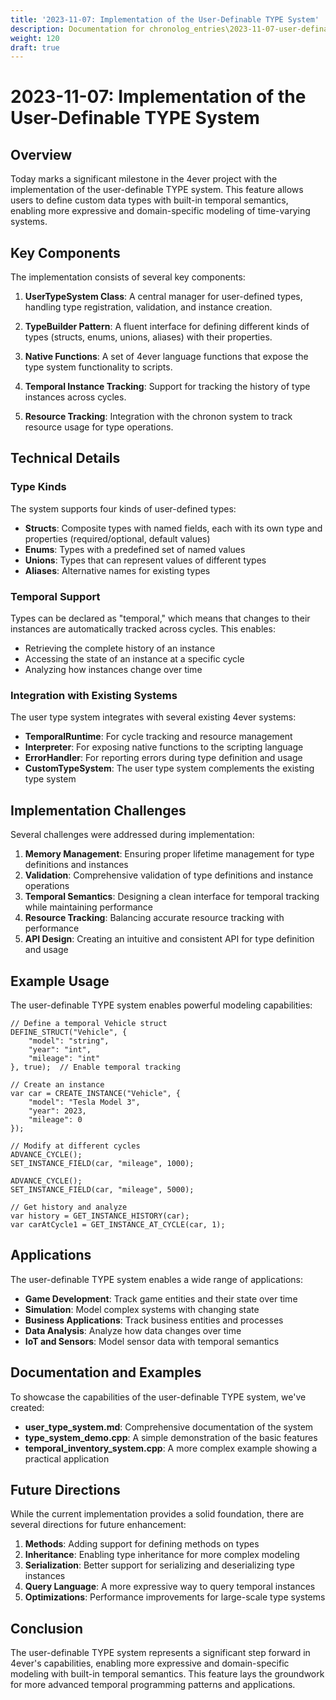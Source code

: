 ```yaml
---
title: '2023-11-07: Implementation of the User-Definable TYPE System'
description: Documentation for chronolog_entries\2023-11-07-user-definable-type-system.md
weight: 120
draft: true
---
```


# 2023-11-07: Implementation of the User-Definable TYPE System

## Overview

Today marks a significant milestone in the 4ever project with the implementation of the user-definable TYPE system. This feature allows users to define custom data types with built-in temporal semantics, enabling more expressive and domain-specific modeling of time-varying systems.

## Key Components

The implementation consists of several key components:

1. **UserTypeSystem Class**: A central manager for user-defined types, handling type registration, validation, and instance creation.

2. **TypeBuilder Pattern**: A fluent interface for defining different kinds of types (structs, enums, unions, aliases) with their properties.

3. **Native Functions**: A set of 4ever language functions that expose the type system functionality to scripts.

4. **Temporal Instance Tracking**: Support for tracking the history of type instances across cycles.

5. **Resource Tracking**: Integration with the chronon system to track resource usage for type operations.

## Technical Details

### Type Kinds

The system supports four kinds of user-defined types:

- **Structs**: Composite types with named fields, each with its own type and properties (required/optional, default values)
- **Enums**: Types with a predefined set of named values
- **Unions**: Types that can represent values of different types
- **Aliases**: Alternative names for existing types

### Temporal Support

Types can be declared as "temporal," which means that changes to their instances are automatically tracked across cycles. This enables:

- Retrieving the complete history of an instance
- Accessing the state of an instance at a specific cycle
- Analyzing how instances change over time

### Integration with Existing Systems

The user type system integrates with several existing 4ever systems:

- **TemporalRuntime**: For cycle tracking and resource management
- **Interpreter**: For exposing native functions to the scripting language
- **ErrorHandler**: For reporting errors during type definition and usage
- **CustomTypeSystem**: The user type system complements the existing type system

## Implementation Challenges

Several challenges were addressed during implementation:

1. **Memory Management**: Ensuring proper lifetime management for type definitions and instances
2. **Validation**: Comprehensive validation of type definitions and instance operations
3. **Temporal Semantics**: Designing a clean interface for temporal tracking while maintaining performance
4. **Resource Tracking**: Balancing accurate resource tracking with performance
5. **API Design**: Creating an intuitive and consistent API for type definition and usage

## Example Usage

The user-definable TYPE system enables powerful modeling capabilities:

```
// Define a temporal Vehicle struct
DEFINE_STRUCT("Vehicle", {
    "model": "string",
    "year": "int",
    "mileage": "int"
}, true);  // Enable temporal tracking

// Create an instance
var car = CREATE_INSTANCE("Vehicle", {
    "model": "Tesla Model 3",
    "year": 2023,
    "mileage": 0
});

// Modify at different cycles
ADVANCE_CYCLE();
SET_INSTANCE_FIELD(car, "mileage", 1000);

ADVANCE_CYCLE();
SET_INSTANCE_FIELD(car, "mileage", 5000);

// Get history and analyze
var history = GET_INSTANCE_HISTORY(car);
var carAtCycle1 = GET_INSTANCE_AT_CYCLE(car, 1);
```

## Applications

The user-definable TYPE system enables a wide range of applications:

- **Game Development**: Track game entities and their state over time
- **Simulation**: Model complex systems with changing state
- **Business Applications**: Track business entities and processes
- **Data Analysis**: Analyze how data changes over time
- **IoT and Sensors**: Model sensor data with temporal semantics

## Documentation and Examples

To showcase the capabilities of the user-definable TYPE system, we've created:

- **user_type_system.md**: Comprehensive documentation of the system
- **type_system_demo.cpp**: A simple demonstration of the basic features
- **temporal_inventory_system.cpp**: A more complex example showing a practical application

## Future Directions

While the current implementation provides a solid foundation, there are several directions for future enhancement:

1. **Methods**: Adding support for defining methods on types
2. **Inheritance**: Enabling type inheritance for more complex modeling
3. **Serialization**: Better support for serializing and deserializing type instances
4. **Query Language**: A more expressive way to query temporal instances
5. **Optimizations**: Performance improvements for large-scale type systems

## Conclusion

The user-definable TYPE system represents a significant step forward in 4ever's capabilities, enabling more expressive and domain-specific modeling with built-in temporal semantics. This feature lays the groundwork for more advanced temporal programming patterns and applications.